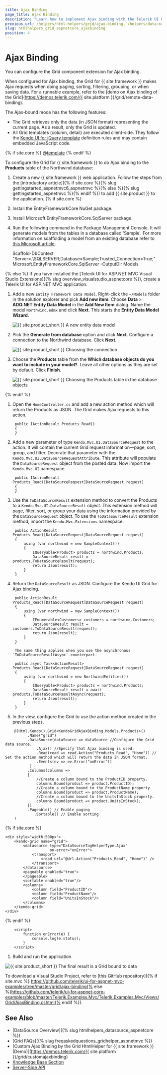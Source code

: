 ```yaml
---
title: Ajax Binding
page_title: Ajax Binding
description: "Learn how to implement Ajax binding with the Telerik UI Grid component for {{ site.framework }}."
previous_url: /helpers/html-helpers/grid/ajax-binding, /helpers/data-management/grid/binding/ajax-binding
slug: htmlhelpers_grid_aspnetcore_ajaxbinding
position: 4
---
```


# Ajax Binding

You can configure the Grid component extension for Ajax binding.

When configured for Ajax binding, the Grid for {{ site.framework }} makes Ajax requests when doing paging, sorting, filtering, grouping, or when saving data. For a runnable example, refer to the [demo on Ajax binding of the Grid](https://demos.telerik.com/{{ site.platform }}/grid/remote-data-binding).  

The Ajax-bound mode has the following features:
- The Grid retrieves only the data (in JSON format) representing the current page. As a result, only the Grid is updated.
- All Grid templates (column, detail) are executed client-side. They follow the [Kendo UI for jQuery template](https://docs.telerik.com/kendo-ui/framework/templates/overview) definition rules and may contain embedded JavaScript code.

{% if site.core %}
@[template](/_contentTemplates/core/json-serialization-note.md#json-serialization-note)
{% endif %}

To configure the Grid for {{ site.framework }} to do Ajax binding to the **Products** table of the Northwind database:

1. Create a new {{ site.framework }} web application. Follow the steps from the [introductory article]({% if site.core %}{% slug gettingstarted_aspnetmvc6_aspnetmvc %}{% else %}{% slug gettingstarted_aspnetmvc %}{% endif %}) to add {{ site.product }} to the application. 
{% if site.core %}
1. Install the EntityFrameworkCore NuGet package.
1. Install Microsoft.EntityFrameworkCore.SqlServer package.
1. Run the following command in the Package Management Console. It will generate models from the tables in a database called 'Sample'. For more information on scaffolding a model from an existing database refer to [this Microsoft article](https://docs.microsoft.com/en-us/ef/core/get-started/aspnetcore/existing-db#reverse-engineer-your-model).

    Scaffold-DbContext "Server=.\SQLSERVER;Database=Sample;Trusted_Connection=True;" Microsoft.EntityFrameworkCore.SqlServer -OutputDir Models
    
{% else %}
 If you have installed the [Telerik UI for ASP.NET MVC Visual Studio Extensions]({% slug overview_visualstudio_aspnetcore %}), create a Telerik UI for ASP.NET MVC application. 

 1. Add a new `Entity Framework Data Model`. Right-click the `~/Models` folder in the solution explorer and pick **Add new item**. Choose **Data** > **ADO.NET Entity Data Model** in the **Add New Item** dialog. Name the model `Northwind.edmx` and click **Next**. This starts the **Entity Data Model Wizard**.

    ![{{ site.product_short }} A new entity data model](../images/grid-entity-data-model.png)

1.  Pick the **Generate from database** option and click **Next**. Configure a connection to the Northwind database. Click **Next**.

    ![{{ site.product_short }} Choosing the connection](../images/grid-entity-data-model.png)

1. Choose the **Products** table from the **Which database objects do you want to include in your model?**. Leave all other options as they are set by default. Click **Finish**.

    ![{{ site.product_short }} Choosing the Products table in the database objects](../images/grid-database-objects.png)

{% endif %}

1. Open the `HomeController.cs` and add a new action method which will return the Products as JSON. The Grid makes Ajax requests to this action.

        public IActionResult Products_Read()
        {
        }

1. Add a new parameter of type `Kendo.Mvc.UI.DataSourceRequest` to the action. It will contain the current Grid request information&mdash;page, sort, group, and filter. Decorate that parameter with the `Kendo.Mvc.UI.DataSourceRequestAttribute`. This attribute will populate the `DataSourceRequest` object from the posted data. Now import the `Kendo.Mvc.UI` namespace.

        public IActionResult Products_Read([DataSourceRequest]DataSourceRequest request)
        {
        }

1. Use the `ToDataSourceResult` extension method to convert the Products to a `Kendo.Mvc.UI.DataSourceResult` object. This extension method will page, filter, sort, or group your data using the information provided by the `DataSourceRequest` object. To use the `ToDataSourceResult` extension method, import the `Kendo.Mvc.Extensions` namespace.

        public ActionResult Products_Read([DataSourceRequest]DataSourceRequest request)
        {
            using (var northwind = new SampleContext())
            {
                IQueryable<Product> products = northwind.Products;
                DataSourceResult result = products.ToDataSourceResult(request);
                return Json(result);
            }
        }

1. Return the `DataSourceResult` as JSON. Configure the Kendo UI Grid for Ajax binding.

        public ActionResult Products_Read([DataSourceRequest]DataSourceRequest request)
        {
            using (var northwind = new SampleContext())
            {
                IEnumerable<Customers> customers = northwind.Customers;
                DataSourceResult result = customers.ToDataSourceResult(request);
                return Json(result);
            }
        }

        The same thing applies when you use the asynchronous `ToDataSourceResultAsync` counterpart.

        public async Task<ActionResult> Products_Read([DataSourceRequest]DataSourceRequest request)
        {
            using (var northwind = new NorthwindEntities())
            {
                IQueryable<Product> products = northwind.Products;
                DataSourceResult result = await products.ToDataSourceResultAsync(request);
                return Json(result);
            }
        }

1. In the view, configure the Grid to use the action method created in the previous steps.

```HtmlHelper
    @(Html.Kendo().Grid<KendoGridAjaxBinding.Models.Products>()
          .Name("grid")
          .DataSource(dataSource => dataSource //Configure the Grid data source.
              .Ajax() //Specify that Ajax binding is used.
              .Read(read => read.Action("Products_Read", "Home")) // Set the action method which will return the data in JSON format.
              .Events(ev => ev.Error("onError"))
           )
          .Columns(columns =>
          {
              //Create a column bound to the ProductID property.
              columns.Bound(product => product.ProductID);
              //Create a column bound to the ProductName property.
              columns.Bound(product => product.ProductName);
              //Create a column bound to the UnitsInStock property.
              columns.Bound(product => product.UnitsInStock);
          })
          .Pageable() // Enable paging
             .Sortable() // Enable sorting
    )
```
{% if site.core %}
```TagHelper
<div style="width:500px">
    <kendo-grid name="grid">
        <datasource type="DataSourceTagHelperType.Ajax"
                    on-error="onError">
            <transport>
                <read url="@Url.Action("Products_Read", "Home")" />
            </transport>
        </datasource>
        <pageable enabled="true">
        </pageable>
        <sortable enabled="true"/>
        <columns>
            <column field="ProductID"/>
            <column field="ProductName"/>
            <column field="UnitsInStock"/>
        </columns>
    </kendo-grid>
</div>
```
{% endif %}
```script
    <script>
        function onError(e) {
            console.log(e.status);
        }
    </script>
```

1. Build and run the application.

![{{ site.product_short }} The final result is a Grid bound to data](../images/grid-bound-data.png)

To download a Visual Studio Project, refer to [this GitHub repository]({% if site.mvc %} https://github.com/telerik/ui-for-aspnet-mvc-examples/tree/master/grid/ajax-binding{% else %}https://github.com/telerik/ui-for-aspnet-core-examples/blob/master/Telerik.Examples.Mvc/Telerik.Examples.Mvc/Views/Grid/AjaxBinding.cshtml{% endif %}).


## See Also

* [DataSource Overview]({% slug htmlhelpers_datasource_aspnetcore %})
* [Grid FAQs]({% slug freqaskedquestions_gridhelper_aspnetmvc %})
* [Custom Ajax Binding by the Grid HtmlHelper for {{ site.framework }} (Demo)](https://demos.telerik.com/{{ site.platform }}/grid/customajaxbinding)
* [Knowledge Base Section](/knowledge-base)
* [Server-Side API](/api/grid)
